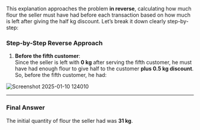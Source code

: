 This explanation approaches the problem **in reverse**, calculating how much flour the seller must have had before each transaction based on how much is left after giving the half kg discount. Let’s break it down clearly step-by-step:

### **Step-by-Step Reverse Approach**
1. **Before the fifth customer**:  
   Since the seller is left with **0 kg** after serving the fifth customer, he must have had enough flour to give half to the customer **plus 0.5 kg discount**.  
   So, before the fifth customer, he had:
 
![Screenshot 2025-01-10 124010](https://github.com/user-attachments/assets/a1c1861e-45bb-4132-a278-364d31f22eb6)



---

### **Final Answer**
The initial quantity of flour the seller had was **31 kg**.
